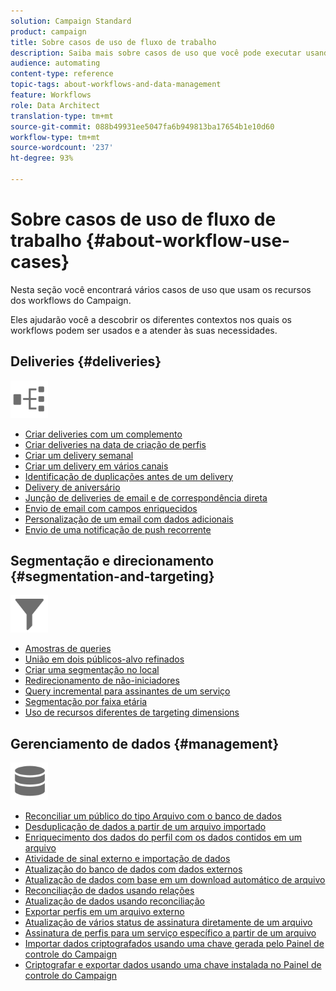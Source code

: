 ```yaml
---
solution: Campaign Standard
product: campaign
title: Sobre casos de uso de fluxo de trabalho
description: Saiba mais sobre casos de uso que você pode executar usando workflows do Campaign Standard.
audience: automating
content-type: reference
topic-tags: about-workflows-and-data-management
feature: Workflows
role: Data Architect
translation-type: tm+mt
source-git-commit: 088b49931ee5047fa6b949813ba17654b1e10d60
workflow-type: tm+mt
source-wordcount: '237'
ht-degree: 93%

---
```



# Sobre casos de uso de fluxo de trabalho {#about-workflow-use-cases}

Nesta seção você encontrará vários casos de uso que usam os recursos dos workflows do Campaign.

Eles ajudarão você a descobrir os diferentes contextos nos quais os workflows podem ser usados e a atender às suas necessidades.

## Deliveries {#deliveries}

<img src="assets/do-not-localize/icon_workflows.svg" width="60px">

* [Criar deliveries com um complemento](../../automating/using/workflow-created-query-with-complement.md)
* [Criar deliveries na data de criação de perfis](../../automating/using/workflow-creation-date-query.md)
* [Criar um delivery semanal](../../automating/using/workflow-weekly-offer.md)
* [Criar um delivery em vários canais](../../automating/using/workflow-cross-channel-delivery.md)
* [Identificação de duplicações antes de um delivery](../../automating/using/identifying-duplicated-before-delivery.md)
* [Delivery de aniversário](../../automating/using/birthday-delivery.md)
* [Junção de deliveries de email e de correspondência direta](../../automating/using/coupling-email-direct-mail.md)
* [Envio de email com campos enriquecidos](../../automating/using/sending-email-enriched-fields.md)
* [Personalização de um email com dados adicionais](../../automating/using/personalizing-email-with-additional-data.md)
* [Envio de uma notificação de push recorrente](../../automating/using/recurring-push-notifications.md)

## Segmentação e direcionamento {#segmentation-and-targeting}

<img src="assets/do-not-localize/icon_filter.svg" width="60px">

* [Amostras de queries](../../automating/using/query-samples.md)
* [União em dois públicos-alvo refinados](../../automating/using/union-on-two-refined-audiences.md)
* [Criar uma segmentação no local](../../automating/using/workflow-segmentation-location.md)
* [Redirecionamento de não-iniciadores](../../automating/using/workflow-cross-channel-retargeting.md)
* [Query incremental para assinantes de um serviço](../../automating/using/incremental-query-on-subscribers.md)
* [Segmentação por faixa etária](../../automating/using/segmentation-age-groups.md)
* [Uso de recursos diferentes de targeting dimensions](../../automating/using/using-resources-different-from-targeting-dimensions.md)

## Gerenciamento de dados {#management}

<img src="assets/do-not-localize/icon_manage.svg" width="60px">

* [Reconciliar um público do tipo Arquivo com o banco de dados](../../automating/using/reconcile-file-audience-with-database.md)
* [Desduplicação de dados a partir de um arquivo importado](../../automating/using/deduplicating-data-imported-file.md)
* [Enriquecimento dos dados do perfil com os dados contidos em um arquivo](../../automating/using/enriching-profile-data-file.md)
* [Atividade de sinal externo e importação de dados](../../automating/using/external-signal-data-import.md)
* [Atualização do banco de dados com dados externos](../../automating/using/update-database-file.md)
* [Atualização de dados com base em um download automático de arquivo](../../automating/using/update-data-automatic-download.md)
* [Reconciliação de dados usando relações](../../automating/using/reconciliation-using-relations.md)
* [Atualização de dados usando reconciliação](../../automating/using/data-update-reconciliation.md)
* [Exportar perfis em um arquivo externo](../../automating/using/exporting-profiles-in-file.md)
* [Atualização de vários status de assinatura diretamente de um arquivo](../../automating/using/updating-subscriptions-from-file.md)
* [Assinatura de perfis para um serviço específico a partir de um arquivo](../../automating/using/subscribing-profiles-from-file.md)
* [Importar dados criptografados usando uma chave gerada pelo Painel de controle do Campaign](../../automating/using/managing-encrypted-data.md#use-case-gpg-decrypt)
* [Criptografar e exportar dados usando uma chave instalada no Painel de controle do Campaign](../../automating/using/managing-encrypted-data.md#use-case-gpg-encrypt)

